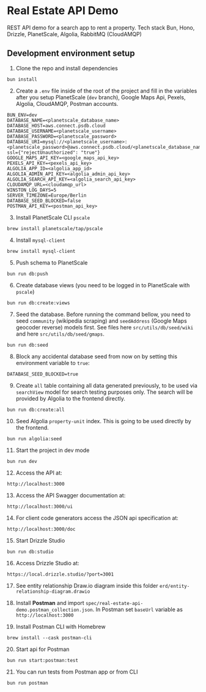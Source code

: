 # Real Estate API Demo

REST API demo for a search app to rent a property. Tech stack Bun, Hono, Drizzle, PlanetScale, Algolia, RabbitMQ (CloudAMQP)

## Development environment setup

1. Clone the repo and install dependencies

```
bun install
```

2. Create a `.env` file inside of the root of the project and fill in the variables after you setup PlanetScale (`dev` branch), Google Maps Api, Pexels, Algolia, CloudAMQP, Postman accounts.

```
BUN_ENV=dev
DATABASE_NAME=<planetscale_database_name>
DATABASE_HOST=aws.connect.psdb.cloud
DATABASE_USERNAME=<planetscale_username>
DATABASE_PASSWORD=<planetscale_password>
DATABASE_URI=mysql://<planetscale_username>:<planetscale_password>@aws.connect.psdb.cloud/<planetscale_database_name>?ssl={"rejectUnauthorized": "true"}
GOOGLE_MAPS_API_KEY=<google_maps_api_key>
PEXELS_API_KEY=<pexels_api_key>
ALGOLIA_APP_ID=<algolia_app_id>
ALGOLIA_ADMIN_API_KEY=<algolia_admin_api_key>
ALGOLIA_SEARCH_API_KEY=<algolia_search_api_key>
CLOUDAMQP_URL=<cloudamqp_url>
WINSTON_LOG_DAYS=5
SERVER_TIMEZONE=Europe/Berlin
DATABASE_SEED_BLOCKED=false
POSTMAN_API_KEY=<postman_api_key>
```

3. Install PlanetScale CLI `pscale`

```
brew install planetscale/tap/pscale
```

4. Install `mysql-client`

```
brew install mysql-client
```

5. Push schema to PlanetScale

```
bun run db:push
```

6. Create database views (you need to be logged in to PlanetScale with `pscale`)

```
bun run db:create:views
```

7. Seed the database. Before running the command bellow, you need to seed `community` (wikipedia scraping) and `seedAddress` (Google Maps geocoder reverse) models first. See files here `src/utils/db/seed/wiki` and here `src/utils/db/seed/gmaps`.  

```
bun run db:seed
```

8. Block any accidental database seed from now on by setting this environment variable to `true`:

```
DATABASE_SEED_BLOCKED=true
```

9. Create `all` table containing all data generated previously, to be used via `searchView` model for search testing purposes only. The search will be provided by Algolia to the frontend directly.

```
bun run db:create:all
```

10. Seed Algolia `property-unit` index. This is going to be used directly by the frontend.

```
bun run algolia:seed
```

11. Start the project in dev mode

```
bun run dev
```

12. Access the API at:

```
http://localhost:3000
```

13. Access the API Swagger documentation at:

```
http://localhost:3000/ui
```

14. For client code generators access the JSON api specification at:

```
http://localhost:3000/doc
```

15. Start Drizzle Studio

```
bun run db:studio
```

16. Access Drizzle Studio at:

```
https://local.drizzle.studio/?port=3001
```

17. See entity relationship Draw.io diagram inside this folder `erd/entity-relationship-diagram.drawio`

18. Install **Postman** and import `spec/real-estate-api-demo.postman_collection.json`. In Postman set `baseUrl` variable as `http://localhost:3000`

19. Install Postman CLI with Homebrew

```
brew install --cask postman-cli
```

20. Start api for Postman

```
bun run start:postman:test
```

21. You can run tests from Postman app or from CLI

```
bun run postman
```
